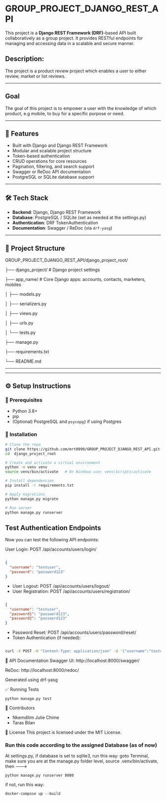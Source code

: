# GROUP_PROJECT_DJANGO_REST_API

This project is a **Django REST Framework (DRF)**-based API built collaboratively as a group project. It provides RESTful endpoints for managing and accessing data in a scalable and secure manner. 

## Description:
The project is a product review project which enables a user to either review, market or list reviews. 

---

## Goal

The goal of this project is to empower a user with the knowledge of which product, e.g mobile, to buy for a specific purpose or need.

---

## 🚀 Features

- Built with Django and Django REST Framework
- Modular and scalable project structure
- Token-based authentication 
- CRUD operations for core resources
- Pagination, filtering, and search support 
- Swagger or ReDoc API documentation
- PostgreSQL or SQLite database support 

---

## 🛠 Tech Stack

- **Backend**: Django, Django REST Framework
- **Database**: PostgreSQL / SQLite (set as needed at the settings.py)
- **Authentication**: DRF TokenAuthentication 
- **Documentation**: Swagger / ReDoc (via `drf-yasg`)

---

## 📁 Project Structure

GROUP_PROJECT_DJANGO_REST_API/django_project_root/

├── django_project/ # Django project settings

├── app_name/ # Core Django apps: accounts, contacts, marketers, mobiles

│ ├── models.py

│ ├── serializers.py

│ ├── views.py

│ ├── urls.py

│ └── tests.py

├── manage.py

├── requirements.txt

└── README.md


---

---

## ⚙️ Setup Instructions

### 🔐 Prerequisites

- Python 3.8+
- pip
- (Optional) PostgreSQL and `psycopg2` if using Postgres

### 🧪 Installation

```bash
# Clone the repo
git clone https://github.com/mrt0090/GROUP_PROJECT_DJANGO_REST_API.git
cd  django_project_root

# Create and activate a virtual environment
python -m venv venv
source venv/bin/activate   # On Windows use: venv\Scripts\activate

# Install dependencies
pip install -r requirements.txt

# Apply migrations
python manage.py migrate

# Run server
python manage.py runserver
```

## Test Authentication Endpoints

Now you can test the following API endpoints:

User Login: POST /api/accounts/users/login/
```json

{
  "username": "testuser",
  "password": "password123"
}
```
+ User Logout: POST /api/accounts/users/logout/
+ User Registration: POST /api/accounts/users/registration/
```json

{
  "username": "testuser",
  "password1": "password123",
  "password2": "password123"
}
```
+ Password Reset: POST /api/accounts/users/password/reset/
+ Token Authentication (if needed):
```sh

curl -X POST -H "Content-Type: application/json" -d '{"username":"testuser", "password":"password123"}' http://127.0.0.1:8000/api/accounts/users/login/
```
📄 API Documentation
Swagger UI: http://localhost:8000/swagger/

ReDoc: http://localhost:8000/redoc/

Generated using drf-yasg 

✅ Running Tests

```
python manage.py test
```
👥 Contributors
+ Nkemdilim Julie Chime
+ Taras Bilan




📝 License
This project is licensed under the MIT License. 

### Run this code according to the assigned Database (as of now)

At settings.py, if database is set to sqlite3, run this way: goto Terminal, make sure you are at the manage.py folder level, source .venv/bin/activate, then --->
```
python manage.py runserver 8080
```
if not, run this way:
```
docker-compose up --build
```
